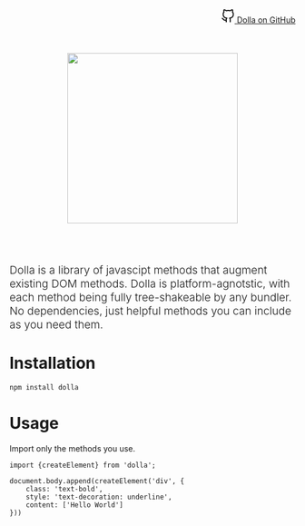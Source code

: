 <div style="display: flex; justify-content: end">
    <a href="https://github.com/bemky/dolla" class="reset inline-flex align-center gap-1/2x text-lg">
        <svg xmlns="http://www.w3.org/2000/svg" width="24" height="24" viewBox="0 0 24 24" fill="none" stroke="currentColor" stroke-width="2" stroke-linecap="round" stroke-linejoin="round"><path d="M9 19c-5 1.5-5-2.5-7-3m14 6v-3.87a3.37 3.37 0 0 0-.94-2.61c3.14-.35 6.44-1.54 6.44-7A5.44 5.44 0 0 0 20 4.77 5.07 5.07 0 0 0 19.91 1S18.73.65 16 2.48a13.38 13.38 0 0 0-7 0C6.27.65 5.09 1 5.09 1A5.07 5.07 0 0 0 5 4.77a5.44 5.44 0 0 0-1.5 3.78c0 5.42 3.3 6.61 6.44 7A3.37 3.37 0 0 0 9 18.13V22"></path></svg>
        Dolla on GitHub
    </a>
</div>
    
<div style="display: flex; justify-content: center; padding: 10%;">
    <img src="/logo.svg" width="300">
</div>

<p style="font-weight: 300; font-size: 1.2rem">
    Dolla is a library of javascipt methods that augment existing DOM methods. Dolla is platform-agnotstic, with each method being fully tree-shakeable by any bundler. No dependencies, just helpful methods you can include as you need them. 
</p>

# Installation
```
npm install dolla
```

# Usage
Import only the methods you use.
```
import {createElement} from 'dolla';

document.body.append(createElement('div', {
    class: 'text-bold',
    style: 'text-decoration: underline',
    content: ['Hello World']
}))
```